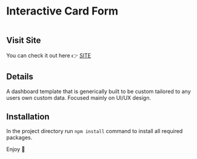 # Interactive Card Form
<img src="">

## Visit Site
You can check it out here :point_right: <a href="https://jakebogan01.github.io/Dashboard/" target="_blank"> SITE </a>

## Details
A dashboard template that is generically built to be custom tailored to any users own custom data. Focused mainly on UI/UX design.

## Installation
In the project directory run `npm install` command to install all required packages.

Enjoy :palm_tree:
